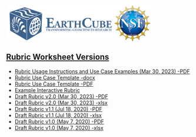 <a href="http://earthcube.org/" target="_blank"><img src="../images/logo_earthcube_full_horizontal.png" height="100" align="left">
<a href="https://nsf.gov/" target="_blank"><img src="../images/NSF_4-Color_bitmap_Logo.png" width="100" height="100" align="center">
 
 



## Rubric Worksheet Versions
* [Rubric Usage Instructions and Use Case Examples (Mar 30, 2023) -PDF](Rubric-Instructions-and-Use-Cases.pdf)
* [Rubric Use Case Template -docx](Rubric-Use-Case-Template.docx)
* [Rubric Use Case Template -PDF](Rubric-Use-Case-Template.pdf)
* [Example Interactive Rubric](rubric-example.md)
* [Draft Rubric v2.0 (Mar 30, 2023) -PDF](Descriptor-classifications-worksheet-v2.0.pdf) 
* [Draft Rubric v2.0 (Mar 30, 2023) -xlsx](Descriptor-classifications-worksheet-v2.0.xlsx)
* [Draft Rubric v1.1 (Jul 18, 2020) -PDF](Descriptor-classifications-worksheet-v1.1.pdf) 
* [Draft Rubric v1.1 (Jul 18, 2020) -xlsx](Descriptor-classifications-worksheet-v1.1.xlsx)
* [Draft Rubric v1.0 (May 7, 2020) -PDF](Descriptor-classifications-worksheet-v1.0.pdf) 
* [Draft Rubric v1.0 (May 7, 2020) -xlsx](Descriptor-classifications-worksheet-v1.0.xlsx)
